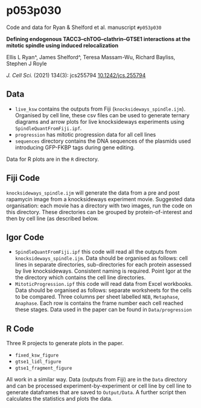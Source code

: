 # p053p030
Code and data for Ryan & Shelford et al. manuscript `#p053p030`

**Defining endogenous TACC3–chTOG–clathrin–GTSE1 interactions at the mitotic spindle using induced relocalization**

Ellis L Ryan^, James Shelford^, Teresa Massam-Wu, Richard Bayliss, Stephen J Royle

*J. Cell Sci.* (2021) 134(3): jcs255794 [10.1242/jcs.255794](https://doi.org/10.1242/jcs.255794)

## Data

-  `live_ksw` contains the outputs from Fiji (`knocksideways_spindle.ijm`). Organised by cell line, these csv files can be used to generate ternary diagrams and arrow plots for live knocksideways experiments using `SpindleQuantFromFiji.ipf`.
- `progression` has mitotic progression data for all cell lines
- `sequences` directory contains the DNA sequences of the plasmids used introducing GFP-FKBP tags during gene editing.

Data for R plots are in the `R` directory.


## Fiji Code

`knocksideways_spindle.ijm` will generate the data from a pre and post rapamycin image from a knocksideways experiment movie. Suggested data organisation: each movie has a directory with two images, run the code on this directory. These directories can be grouped by protein-of-interest and then by cell line (as described below.

## Igor Code

- `SpindleQuantFromFiji.ipf` this code will read all the outputs from `knocksideways_spindle.ijm`. Data should be organised as follows: cell lines in separate directories, sub-directories for each protein assessed by live knocksideways. Consistent naming is required. Point Igor at the the directory which contains the cell line directories.
- `MitoticProgression.ipf` this code will read data from Excel workbooks. Data should be organised as follows: separate worksheets for the cells to be compared. Three columns per sheet labelled `NEB`, `Metaphase`, `Anaphase`. Each row is contains the frame number each cell reached these stages. Data used in the paper can be found in `Data/progression`


## R Code

Three R projects to generate plots in the paper.

- `fixed_ksw_figure` 
- `gtse1_lidl_figure`
- `gtse1_fragment_figure`

All work in a similar way. Data (outputs from Fiji) are in the `Data` directory and can be processed experiment-by-experiment or cell line by cell line to generate dataframes that are saved to `Output/Data`. A further script then calculates the statistics and plots the data.